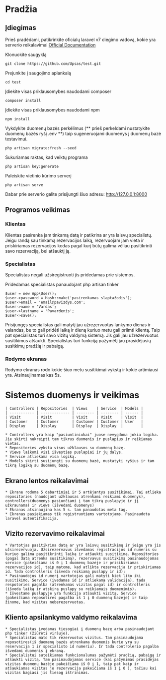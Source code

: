 # Pradžia

## Įdiegimas

Prieš pradėdami, patikrinkite oficialų laravel v7 diegimo vadovą, kokie yra serverio reikalavimai [Official Documentation](https://laravel.com/docs/6.x/installation#installation)

Klonuokite saugyklą

    git clone https://github.com/Upsas/test.git

Prejunkite į saugojimo aplankalą

    cd test

Įdiekite visas priklausomybes naudodami composer

    composer install

Įdiekite visas priklausomybes naudodami npm

    npm install

Vykdykite duomenų bazės perkėlimus (** prieš perkeldami nustatykite duomenų bazės ryšį .env **) taip sugeneruojami duomenys į duomenų bazė testavimui.

    php artisan migrate:fresh --seed

Sukuriamas raktas, kad veiktų programa

    php artisan key:generate

Paleiskite vietinio kūrimo serverį

    php artisan serve

Dabar prie serverio galite prisijungti šiuo adresu: http://127.0.0.1:8000

## Programos veikimas

### Klientas

Klientas pasirenka jam tinkamą datą ir patikrina ar yra laisvų specialistų. Jeigu randą sau tinkamą rezervacijos laiką, rezervuojam jam vieta ir priskiriamas rezervacijos kodas pagal kurį būtų galima vėliau pasitikrinti savo rezervaciją, bei atšauktį ją.

### Specialistas

Specialistas negali užsiregistruoti jis pridedamas prie sistemos.

Pridedamas specialistas panaudojant php artisan tinker

    $user = new App\User();
    $user->password = Hash::make('pasirenkamas slaptažodis');
    $user->email = 'email@pavizdys.com';
    $user->name = 'Vardas';
    $user->lastname = 'Pavardenis';
    $user->save();

Prisijungęs specialistas gali matytį jau užrezervuotas lankymo dienas ir valandas, be to gali pridėti laiką ir dieną kuriuo metu gali priimti klientą. Taip pat specialistas turi savo vizitų valdymą sistemą. Jis gali jau užrezervuotus susitikimus atšaukti. Specialistas turi funkciją pažymėtį jau prasidėjusių susitkimų pradžią ir pabaigą.

### Rodymo ekranas

Rodymo ekranas rodo kokie šiuo metu susitikimai vykstą ir kokie artimiausi yra. Atsinaujinamas kas 5s.

# Sistemos duomenys ir veikimas

    | Controllers | Repositories  | Views    | Service  | Models |
    | ----------- | ------------- | -------- | -------- | ------ |
    | Visit       | Visit         | Visit    | Visit    | Visit  |
    | Customer    | Customer      | Customer | Customer | User   |
    | Display     | Display       | Display  | Display  |        |

    * Controllers yra kaip "pasiuntiniukai" juose nevygdoma jokia logika. Jie skirti nukreipti tam tikrus duomenis ir puslapius ir reikiamas vietas.
    * Repositories vyksta visos užklausos su duomenų bazę.
    * Views laikomi visi išvesties puslapiai ir jų dalys.
    * Service atliekama visa logiką.
    * Models skirti susijungti su duomenų bazė, nustatyti ryšius ir tam tikrą logiką su duomenų bazę.

## Ekrano lentos reikalavimai

    * Ekrane rodoma 5 dabartiniai ir 5 artėjantys susitikimai. Tai atlieka repositories (naudojant užklausas atrenkami reikiami duomenys), controllers(duomenys pasiunčiami į tam tikrą puslapyje ir jį užkraunama) ir views (išvedami duomenys)
    * Ekranas atsinaujina kas 5 s. tam panaudotas meta tag.
    * Ekranas pasiekiamas tik registruotiems vartotojams. Pasinaudota laravel autentifikacija.

## Vizito rezervavimo reikalavimai

    * Vartotjas pasitikrina datą ar yra laisvų susitikimų ir jeigu yra jis užsirezervuoja. Užsirezervavus išvedamas registracijos id numeris su kuriuo galima pasitikrinti laiką ir atšaukti susitikimą. Repositories (pagal datą atrenka susitikimą), rezervavus susitikimą pasinaudojomas service (pakeičiama iš 0 į 1 duomenų bazėje ir prisikiriamas rezervacijos id), taip matome, kad atlikta rezervacija ir priskiriamas id. Tada controlleris (išveda reikiamą puslapy ir id);
    * Pasinaudojus id numerį vartotojas gali matyti kiek liko iki susitikimo. Service (įvedamas id ir atliekama validacija), tada respotories pagalba (atrenkamas vizitas pagal id) ir controlleris (išveda laiką ir atskirą puslapy su reikiamais duomenimis).
    * Išvestame puslapyje yra funkcija atšaukti vizitą. Service (pakeičiama reposotires pagalba iš 1 į 0 duomenų bazėje) ir taip žinome, kad vizitas neberezervuotas.

## Kliento apsilankymo valdymo reikalavima

    * Specialistas įvedamas tiesogiai į duomenų bazę arba pasinaudojant php tinker (žiūrėti viršuje).
    * Specialistas mato tik rezervuotus vizitus. Tam pasinaudojama reposotires(iš duomenų bazės atrenkama duomenis kurie yra su reservacija 1 ir specialisto id numeriu). Ir tada controlerio pagalba išvedami duomenis į ekraną.
    * Specialistui suteikiamas funkcionalumas pažymėti pradžią, pabaigą ir atšaukti vizitą. Tam pasinaudojamas service (kai pažymimas prasidėjas vizitas duomenų bazėje pakeičiama iš 0 į 1, taip pat kaip ir atšaukiamas vizitas jo rezervacija pakeičiama iš 1 į 0 ), tačiau kai vizitas bagiasi jis tiesog ištrinimas.
